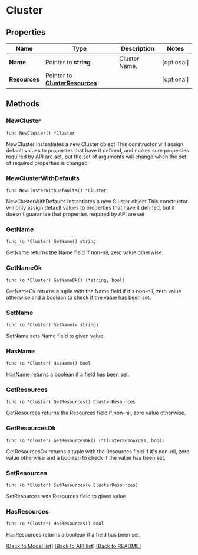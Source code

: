 # Cluster

## Properties

Name | Type | Description | Notes
------------ | ------------- | ------------- | -------------
**Name** | Pointer to **string** | Cluster Name. | [optional] 
**Resources** | Pointer to [**ClusterResources**](ClusterResources.md) |  | [optional] 

## Methods

### NewCluster

`func NewCluster() *Cluster`

NewCluster instantiates a new Cluster object
This constructor will assign default values to properties that have it defined,
and makes sure properties required by API are set, but the set of arguments
will change when the set of required properties is changed

### NewClusterWithDefaults

`func NewClusterWithDefaults() *Cluster`

NewClusterWithDefaults instantiates a new Cluster object
This constructor will only assign default values to properties that have it defined,
but it doesn't guarantee that properties required by API are set

### GetName

`func (o *Cluster) GetName() string`

GetName returns the Name field if non-nil, zero value otherwise.

### GetNameOk

`func (o *Cluster) GetNameOk() (*string, bool)`

GetNameOk returns a tuple with the Name field if it's non-nil, zero value otherwise
and a boolean to check if the value has been set.

### SetName

`func (o *Cluster) SetName(v string)`

SetName sets Name field to given value.

### HasName

`func (o *Cluster) HasName() bool`

HasName returns a boolean if a field has been set.

### GetResources

`func (o *Cluster) GetResources() ClusterResources`

GetResources returns the Resources field if non-nil, zero value otherwise.

### GetResourcesOk

`func (o *Cluster) GetResourcesOk() (*ClusterResources, bool)`

GetResourcesOk returns a tuple with the Resources field if it's non-nil, zero value otherwise
and a boolean to check if the value has been set.

### SetResources

`func (o *Cluster) SetResources(v ClusterResources)`

SetResources sets Resources field to given value.

### HasResources

`func (o *Cluster) HasResources() bool`

HasResources returns a boolean if a field has been set.


[[Back to Model list]](../README.md#documentation-for-models) [[Back to API list]](../README.md#documentation-for-api-endpoints) [[Back to README]](../README.md)


